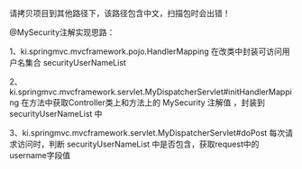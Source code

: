 请拷贝项目到其他路径下，该路径包含中文，扫描包时会出错！



@MySecurity注解实现思路：

1、ki.springmvc.mvcframework.pojo.HandlerMapping 在改类中封装可访问用户名集合 securityUserNameList

2、ki.springmvc.mvcframework.servlet.MyDispatcherServlet#initHandlerMapping 在方法中获取Controller类上和方法上的 MySecurity 注解值 ，封装到 securityUserNameList 中

3、ki.springmvc.mvcframework.servlet.MyDispatcherServlet#doPost 每次请求访问时，判断  securityUserNameList 中是否包含，获取request中的username字段值